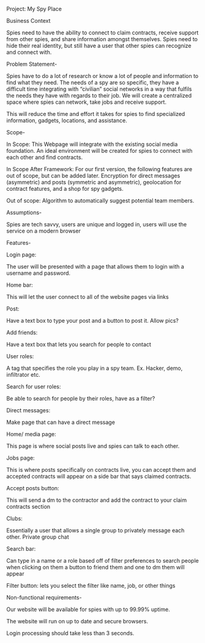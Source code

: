 Project: My Spy Place 

Business Context 

Spies need to have the ability to connect to claim contracts, receive support from other spies, and share information amongst themselves. Spies need to hide their real identity, but still have a user that other spies can recognize and connect with. 

 
Problem Statement-  

Spies have to do a lot of research or know a lot of people and information to find what they need. The needs of a spy are so specific, they have a difficult time integrating with “civilian” social networks in a way that fulfils the needs they have with regards to their job. We will create a centralized space where spies can network, take jobs and receive support. 
 
This will reduce the time and effort it takes for spies to find specialized information, gadgets, locations, and assistance. 


Scope- 

In Scope: This Webpage will integrate with the existing social media foundation. An ideal environment will be created for spies to connect with each other and find contracts. 

In Scope After Framework: For our first version, the following features are out of scope, but can be added later. Encryption for direct messages (asymmetric) and posts (symmetric and asymmetric), geolocation for contract features, and a shop for spy gadgets. 

Out of scope: Algorithm to automatically suggest potential team members. 


Assumptions-

Spies are tech savvy, users are unique and logged in, users will use the service on a modern browser 

 
Features-

Login page: 

The user will be presented with a page that allows them to login with a username and password. 


Home bar:  

This will let the user connect to all of the website pages via links  


Post:  

Have a text box to type your post and a button to post it. Allow pics?  


Add friends:  

Have a text box that lets you search for people to contact 


User roles:  

A tag that specifies the role you play in a spy team. Ex. Hacker, demo, infiltrator etc.  


Search for user roles:  

Be able to search for people by their roles, have as a filter?  

 
Direct messages:  

Make page that can have a direct message 


Home/ media page:  

This page is where social posts live and spies can talk to each other.  


Jobs page:  

This is where posts specifically on contracts live, you can accept them and accepted contracts will appear on a side bar that says claimed contracts. 


Accept posts button:  

This will send a dm to the contractor and add the contract to your claim contracts section 	 


Clubs:  

Essentially a user that allows a single group to privately message each other. Private group chat  


Search bar:  

Can type in a name or a role based off of filter preferences to search people when clicking on them a button to friend them and one to dm them will appear  

Filter button: lets you select the filter like name, job, or other things 

	 

Non-functional requirements-

Our website will be available for spies with up to 99.99% uptime. 

The website will run on up to date and secure browsers. 

Login processing should take less than 3 seconds. 

 